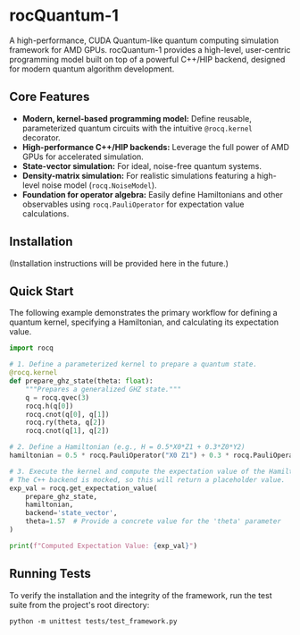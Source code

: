 # rocQuantum-1

A high-performance, CUDA Quantum-like quantum computing simulation framework for AMD GPUs. rocQuantum-1 provides a high-level, user-centric programming model built on top of a powerful C++/HIP backend, designed for modern quantum algorithm development.

## Core Features

*   **Modern, kernel-based programming model:** Define reusable, parameterized quantum circuits with the intuitive `@rocq.kernel` decorator.
*   **High-performance C++/HIP backends:** Leverage the full power of AMD GPUs for accelerated simulation.
*   **State-vector simulation:** For ideal, noise-free quantum systems.
*   **Density-matrix simulation:** For realistic simulations featuring a high-level noise model (`rocq.NoiseModel`).
*   **Foundation for operator algebra:** Easily define Hamiltonians and other observables using `rocq.PauliOperator` for expectation value calculations.

## Installation

(Installation instructions will be provided here in the future.)

## Quick Start

The following example demonstrates the primary workflow for defining a quantum kernel, specifying a Hamiltonian, and calculating its expectation value.

```python
import rocq

# 1. Define a parameterized kernel to prepare a quantum state.
@rocq.kernel
def prepare_ghz_state(theta: float):
    """Prepares a generalized GHZ state."""
    q = rocq.qvec(3)
    rocq.h(q[0])
    rocq.cnot(q[0], q[1])
    rocq.ry(theta, q[2])
    rocq.cnot(q[1], q[2])

# 2. Define a Hamiltonian (e.g., H = 0.5*X0*Z1 + 0.3*Z0*Y2)
hamiltonian = 0.5 * rocq.PauliOperator("X0 Z1") + 0.3 * rocq.PauliOperator("Z0 Y2")

# 3. Execute the kernel and compute the expectation value of the Hamiltonian.
# The C++ backend is mocked, so this will return a placeholder value.
exp_val = rocq.get_expectation_value(
    prepare_ghz_state,
    hamiltonian,
    backend='state_vector',
    theta=1.57  # Provide a concrete value for the 'theta' parameter
)

print(f"Computed Expectation Value: {exp_val}")
```

## Running Tests

To verify the installation and the integrity of the framework, run the test suite from the project's root directory:

```shell
python -m unittest tests/test_framework.py
```
